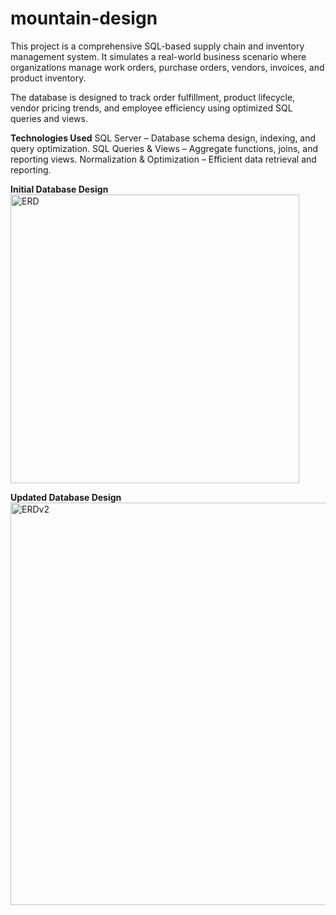 # mountain-design

This project is a comprehensive SQL-based supply chain and inventory management system. It simulates a real-world business scenario where organizations manage work orders, purchase orders, vendors, invoices, and product inventory.

The database is designed to track order fulfillment, product lifecycle, vendor pricing trends, and employee efficiency using optimized SQL queries and views.

**Technologies Used**
SQL Server – Database schema design, indexing, and query optimization.
SQL Queries & Views – Aggregate functions, joins, and reporting views.
Normalization & Optimization – Efficient data retrieval and reporting.

**Initial Database Design**
<img width="462" alt="ERD" src="https://github.com/user-attachments/assets/267ffb8f-d390-4b7f-a410-4040d47aec92" />

**Updated Database Design**
<img width="644" alt="ERDv2" src="https://github.com/user-attachments/assets/6238955b-6a7c-49cc-9df2-080a7bf94c25" />
